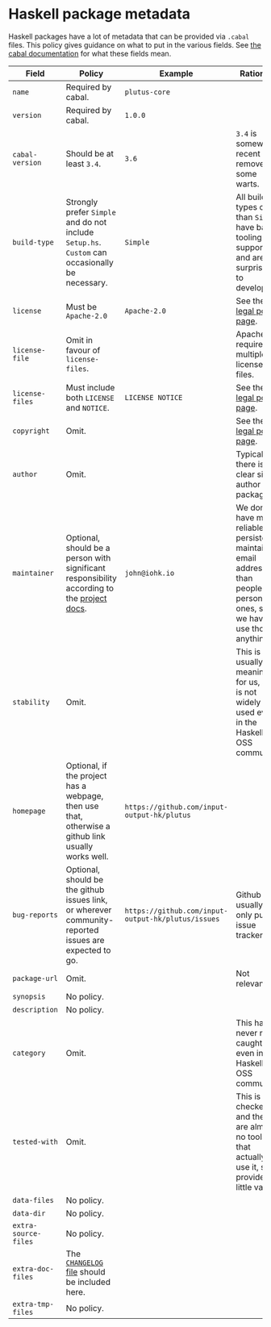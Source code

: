 # Haskell package metadata

Haskell packages have a lot of metadata that can be provided via `.cabal` files.
This policy gives guidance on what to put in the various fields.
See [the cabal documentation](https://cabal.readthedocs.io/en/stable/cabal-package.html#package-properties) for what these fields mean.

| Field                | Policy                                                                                                                  | Example                                            | Rationale                                                                                                                               |
|----------------------|-------------------------------------------------------------------------------------------------------------------------|----------------------------------------------------|-----------------------------------------------------------------------------------------------------------------------------------------|
| `name`               | Required by cabal.                                                                                                      | `plutus-core`                                      |                                                                                                                                         |
| `version`            | Required by cabal.                                                                                                      | `1.0.0`                                            |                                                                                                                                         |
| `cabal-version`      | Should be at least `3.4`.                                                                                               | `3.6`                                              | `3.4` is somewhat recent and removes some warts.                                                                                        |
| `build-type`         | Strongly prefer `Simple` and do not include `Setup.hs`. `Custom` can occasionally be necessary.                         | `Simple`                                           | All build types other than `Simple` have bad tooling support and are surprising to developers.                                          |
| `license`            | Must be `Apache-2.0`                                                                                                    | `Apache-2.0`                                       | See the [legal policy page](../../legal/index.html).                                                                                    |
| `license-file`       | Omit in favour of `license-files`.                                                                                      |                                                    | Apache 2.0 requires multiple license files.                                                                                             |
| `license-files`      | Must include both `LICENSE` and `NOTICE`.                                                                               | `LICENSE NOTICE`                                   | See the [legal policy page](../../legal/index.html).                                                                                    |
| `copyright`          | Omit.                                                                                                                   |                                                    | See the [legal policy page](../../legal/index.html).                                                                                    |
| `author`             | Omit.                                                                                                                   |                                                    | Typically there is no clear single author of a package.                                                                                 |
| `maintainer`         | Optional, should be a person with significant responsibility according to the [project docs](../../project/index.html). | `john@iohk.io`                                     | We don't have more reliable and persistent maintainer email addresses than people's personal ones, so we have to use those if anything. |
| `stability`          | Omit.                                                                                                                   |                                                    | This is not usually meaningful for us, and is not widely used even in the Haskell OSS community.                                        |
| `homepage`           | Optional, if the project has a webpage, then use that, otherwise a github link usually works well.                      | `https://github.com/input-output-hk/plutus`        |                                                                                                                                         |
| `bug-reports`        | Optional, should be the github issues link, or wherever community-reported issues are expected to go.                   | `https://github.com/input-output-hk/plutus/issues` | Github is usually our only public issue tracker.                                                                                        |
| `package-url`        | Omit.                                                                                                                   |                                                    | Not relevant.                                                                                                                           |
| `synopsis`           | No policy.                                                                                                              |                                                    |                                                                                                                                         |
| `description`        | No policy.                                                                                                              |                                                    |                                                                                                                                         |
| `category`           | Omit.                                                                                                                   |                                                    | This has never really caught on even in the Haskell OSS community.                                                                      |
| `tested-with`        | Omit.                                                                                                                   |                                                    | This is not checked and there are almost no tools that actually use it, so it provides little value.                                    |
| `data-files`         | No policy.                                                                                                              |                                                    |                                                                                                                                         |
| `data-dir`           | No policy.                                                                                                              |                                                    |                                                                                                                                         |
| `extra-source-files` | No policy.                                                                                                              |                                                    |                                                                                                                                         |
| `extra-doc-files`    | The [`CHANGELOG` file](../../project/index.html) should be included here.                                               |                                                    |                                                                                                                                         |
| `extra-tmp-files`    | No policy.                                                                                                              |                                                    |                                                                                                                                         |
